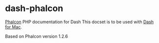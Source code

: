 dash-phalcon
============

[Phalcon](http://phalconphp.com) PHP documentation for Dash
This docset is to be used with [Dash for Mac](http://kapeli.com/dash).

Based on Phalcon version 1.2.6

